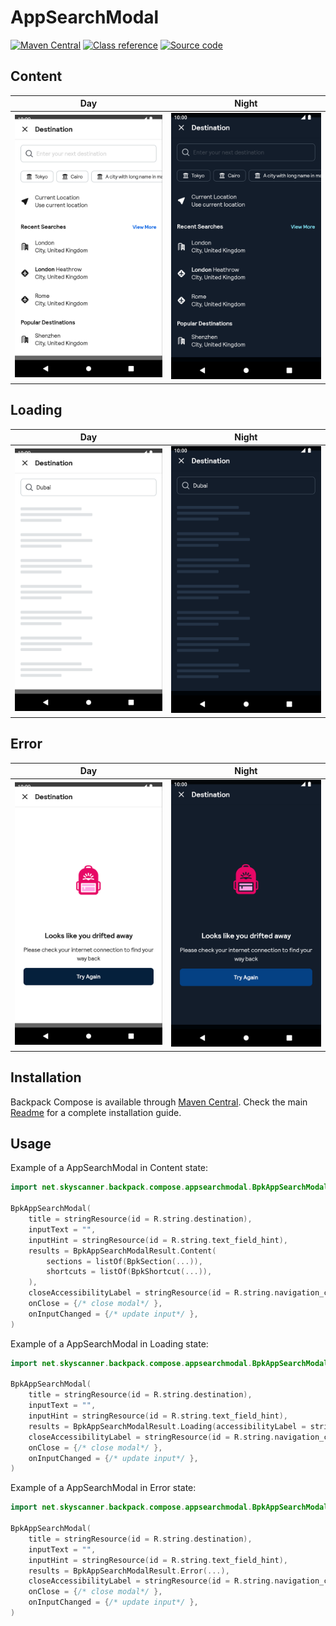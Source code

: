 # AppSearchModal

[![Maven Central](https://img.shields.io/maven-central/v/net.skyscanner.backpack/backpack-compose)](https://search.maven.org/artifact/net.skyscanner.backpack/backpack-compose)
[![Class reference](https://img.shields.io/badge/Class%20reference-Android-blue)](https://backpack.github.io/android/backpack-compose/net.skyscanner.backpack.compose.appsearchmodal)
[![Source code](https://img.shields.io/badge/Source%20code-GitHub-lightgrey)](https://github.com/Skyscanner/backpack-android/tree/main/backpack-compose/src/main/kotlin/net/skyscanner/backpack/compose/appsearchmodal)

## Content

| Day | Night |
| --- | --- |
| <img src="https://raw.githubusercontent.com/Skyscanner/backpack-android/main/docs/compose/AppSearchModal/screenshots/content.png" alt="AppSearchModal component in Content state" width="375" /> | <img src="https://raw.githubusercontent.com/Skyscanner/backpack-android/main/docs/compose/AppSearchModal/screenshots/content_dm.png" alt="AppSearchModal component in Content state - dark mode" width="375" /> |


## Loading

| Day | Night |
| --- | --- |
| <img src="https://raw.githubusercontent.com/Skyscanner/backpack-android/main/docs/compose/AppSearchModal/screenshots/loading.png" alt="AppSearchModal component in Loading state" width="375" /> | <img src="https://raw.githubusercontent.com/Skyscanner/backpack-android/main/docs/compose/AppSearchModal/screenshots/loading_dm.png" alt="AppSearchModal component in Loading state - dark mode" width="375" /> |


## Error

| Day | Night |
| --- | --- |
| <img src="https://raw.githubusercontent.com/Skyscanner/backpack-android/main/docs/compose/AppSearchModal/screenshots/error.png" alt="AppSearchModal component in Error state" width="375" /> | <img src="https://raw.githubusercontent.com/Skyscanner/backpack-android/main/docs/compose/AppSearchModal/screenshots/error_dm.png" alt="AppSearchModal component in Error state - dark mode" width="375" /> |

## Installation

Backpack Compose is available through [Maven Central](https://search.maven.org/artifact/net.skyscanner.backpack/backpack-compose). Check the main [Readme](https://github.com/skyscanner/backpack-android#installation) for a complete installation guide.

## Usage

Example of a AppSearchModal in Content state:

```Kotlin
import net.skyscanner.backpack.compose.appsearchmodal.BpkAppSearchModal

BpkAppSearchModal(
    title = stringResource(id = R.string.destination),
    inputText = "",
    inputHint = stringResource(id = R.string.text_field_hint),
    results = BpkAppSearchModalResult.Content(
        sections = listOf(BpkSection(...)),
        shortcuts = listOf(BpkShortcut(...)),
    ),
    closeAccessibilityLabel = stringResource(id = R.string.navigation_close),
    onClose = {/* close modal*/ },
    onInputChanged = {/* update input*/ },
)
```

Example of a AppSearchModal in Loading state:

```Kotlin
import net.skyscanner.backpack.compose.appsearchmodal.BpkAppSearchModal

BpkAppSearchModal(
    title = stringResource(id = R.string.destination),
    inputText = "",
    inputHint = stringResource(id = R.string.text_field_hint),
    results = BpkAppSearchModalResult.Loading(accessibilityLabel = stringResource(id = R.string.content_is_loading)),
    closeAccessibilityLabel = stringResource(id = R.string.navigation_close),
    onClose = {/* close modal*/ },
    onInputChanged = {/* update input*/ },
)
```

Example of a AppSearchModal in Error state:

```Kotlin
import net.skyscanner.backpack.compose.appsearchmodal.BpkAppSearchModal

BpkAppSearchModal(
    title = stringResource(id = R.string.destination),
    inputText = "",
    inputHint = stringResource(id = R.string.text_field_hint),
    results = BpkAppSearchModalResult.Error(...),
    closeAccessibilityLabel = stringResource(id = R.string.navigation_close),
    onClose = {/* close modal*/ },
    onInputChanged = {/* update input*/ },
)
```
